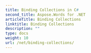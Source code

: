 ```yaml
---
title: Binding Collections in C#
second_title: Aspose.Words for .NET
articleTitle: Binding Collections
linktitle: Binding Collections
description: ""
type: docs
weight: 10
url: /net/binding-collections/
---
```



